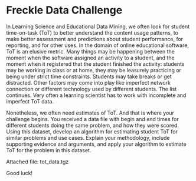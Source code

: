 Freckle Data Challenge
===========================================

In Learning Science and Educational Data Mining, we often look for
student time-on-task (ToT) to better understand the content usage
patterns, to make better assessment and predictions about student
performance, for reporting, and for other uses. In the domain of
online educational software, ToT is an elusive metric. Many things may
be happening between the moment when the software assigned an activity
to a student, and the moment when it registered that the student
finished the activity: students may be working in class or at home,
they may be leasurely practicing or being under strict time
constraints. Students may take breaks or get distracted. Other factors
may come into play like imperfect network connection or different
technology used by different students. The list continues. Very often
a learning scientist has to work with incomplete and imperfect ToT
data.

Nonetheless, we often need estimates of ToT. And that is where your
challenge begins. You received a data file with begin and end times
for different students doing the same problem, and how they were
scored. Using this dataset, develop an algorithm for estimating
student ToT for similar problems and use cases. Explain your
methodology, include supporting evidence and arguments, and apply your
algorithm to estimate ToT for the problem in this dataset.

Attached file: tot_data.tgz

Good luck!
